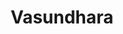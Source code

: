 ---
title: Vasundhara
description: Commercial Fleet, Accounting, Compliance, Vendor, Drivers and Staff Management System.
hero_image: 
categories:
  - Software Development
  - Platform Engineering
tags:
  - Realtime Admin Panel
  - GPS
  - MQTT
  - Government APIs
  - External APIs
  - Google Maps
  - AWS
  - DynamoDB
preview_link: manage.vasundhara.cc
github_link: 
---